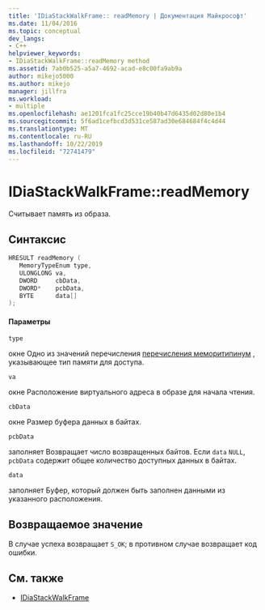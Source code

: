 ```yaml
---
title: 'IDiaStackWalkFrame:: readMemory | Документация Майкрософт'
ms.date: 11/04/2016
ms.topic: conceptual
dev_langs:
- C++
helpviewer_keywords:
- IDiaStackWalkFrame::readMemory method
ms.assetid: 7ab0b525-a5a7-4692-acad-e8c00fa9ab9a
author: mikejo5000
ms.author: mikejo
manager: jillfra
ms.workload:
- multiple
ms.openlocfilehash: ae1201fca1fc25cce19b40b47d6435d02d80e1b4
ms.sourcegitcommit: 5f6ad1cefbcd3d531ce587ad30e684684f4c4d44
ms.translationtype: MT
ms.contentlocale: ru-RU
ms.lasthandoff: 10/22/2019
ms.locfileid: "72741479"
---
```

# <a name="idiastackwalkframereadmemory"></a>IDiaStackWalkFrame::readMemory
Считывает память из образа.

## <a name="syntax"></a>Синтаксис

```C++
HRESULT readMemory ( 
   MemoryTypeEnum type,
   ULONGLONG va,
   DWORD     cbData,
   DWORD*    pcbData,
   BYTE      data[]
);
```

#### <a name="parameters"></a>Параметры
 `type`

окне Одно из значений перечисления [перечисления меморитипинум](../../debugger/debug-interface-access/memorytypeenum.md) , указывающее тип памяти для доступа.

 `va`

окне Расположение виртуального адреса в образе для начала чтения.

 `cbData`

окне Размер буфера данных в байтах.

 `pcbData`

заполняет Возвращает число возвращенных байтов. Если `data` `NULL`, `pcbData` содержит общее количество доступных данных в байтах.

 `data`

заполняет Буфер, который должен быть заполнен данными из указанного расположения.

## <a name="return-value"></a>Возвращаемое значение
 В случае успеха возвращает `S_OK`; в противном случае возвращает код ошибки.

## <a name="see-also"></a>См. также
- [IDiaStackWalkFrame](../../debugger/debug-interface-access/idiastackwalkframe.md)